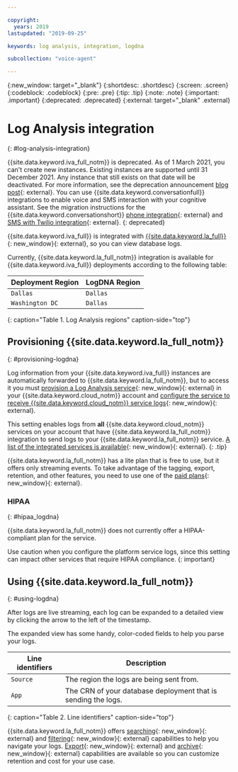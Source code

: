 ```yaml
---

copyright:
  years: 2019
lastupdated: "2019-09-25"

keywords: log analysis, integration, logdna

subcollection: "voice-agent"

---
```



{:new_window: target="_blank"}
{:shortdesc: .shortdesc}
{:screen: .screen}
{:codeblock: .codeblock}
{:pre: .pre}
{:tip: .tip}
{:note: .note}
{:important: .important}
{:deprecated: .deprecated}
{:external: target="_blank" .external}

# Log Analysis integration
{: #log-analysis-integration}

{{site.data.keyword.iva_full_notm}} is deprecated. As of 1 March 2021, you can't create new instances. Existing instances are supported until 31 December 2021. Any instance that still exists on that date will be deactivated. For more information, see the deprecation announcement [blog post](https://community.ibm.com/community/user/watsonapps/blogs/mitch-mason1/2021/02/08/announcing-voice-agent-with-watson-deprecation){: external}. You can use {{site.data.keyword.conversationfull}} integrations to enable voice and SMS interaction with your cognitive assistant. See the migration instructions for the {{site.data.keyword.conversationshort}} [phone integration](/docs/assistant?topic=assistant-deploy-phone#deploy-phone-migrate-from-va){: external} and [SMS with Twilio integration](/docs/assistant?topic=assistant-deploy-sms#deploy-sms-migrate-from-va){: external}.
{: deprecated}

{{site.data.keyword.iva_full}} is integrated with [{{site.data.keyword.la_full}}](/docs/Log-Analysis-with-LogDNA?topic=LogDNA-about){: new_window}{: external}, so you can view database logs.

Currently, {{site.data.keyword.la_full_notm}} integration is available for {{site.data.keyword.iva_full}} deployments according to the following table:

Deployment Region | LogDNA Region
----------|-----------
`Dallas` | `Dallas`
`Washington DC` | `Dallas`
{: caption="Table 1. Log Analysis regions" caption-side="top"}

## Provisioning {{site.data.keyword.la_full_notm}}
{: #provisioning-logdna}

Log information from your {{site.data.keyword.iva_full}} instances are automatically forwarded to {{site.data.keyword.la_full_notm}}, but to access it you must [provision a Log Analysis service](/docs/Log-Analysis-with-LogDNA?topic=LogDNA-provision){: new_window}{: external} in your {{site.data.keyword.cloud_notm}} account and [configure the service to receive {{site.data.keyword.cloud_notm}} service logs](/docs/Log-Analysis-with-LogDNA?topic=LogDNA-config_svc_logs){: new_window}{: external}.

This setting enables logs from **all** {{site.data.keyword.cloud_notm}} services on your account that have {{site.data.keyword.la_full_notm}} integration to send logs to your {{site.data.keyword.la_full_notm}} service. [A list of the integrated services is available](/docs/Log-Analysis-with-LogDNA?topic=LogDNA-cloud_services#cloud_services){: new_window}{: external}.
{: .tip}

{{site.data.keyword.la_full_notm}} has a lite plan that is free to use, but it offers only streaming events. To take advantage of the tagging, export, retention, and other features, you need to use one of the [paid plans](/docs/Log-Analysis-with-LogDNA?topic=LogDNA-about#overview_pricing_plans){: new_window}{: external}.

### HIPAA 
{: #hipaa_logdna}

{{site.data.keyword.la_full_notm}} does not currently offer a HIPAA-compliant plan for the service. 

Use caution when you configure the platform service logs, since this setting can impact other services that require HIPAA compliance.
{: important}

## Using {{site.data.keyword.la_full_notm}}
{: #using-logdna}

After logs are live streaming, each log can be expanded to a detailed view by clicking the arrow to the left of the timestamp.

The expanded view has some handy, color-coded fields to help you parse your logs. 

Line identifiers | Description
-----------------|------------
`Source` | The region the logs are being sent from.
`App` | The CRN of your database deployment that is sending the logs. 
{: caption="Table 2. Line identifiers" caption-side="top"}

{{site.data.keyword.la_full_notm}} offers [searching](/docs/Log-Analysis-with-LogDNA?topic=LogDNA-view_logs#view_logs_step6){: new_window}{: external} and [filtering](/docs/Log-Analysis-with-LogDNA?topic=LogDNA-view_logs#view_logs_step5){: new_window}{: external} capabilities to help you navigate your logs. [Export](/docs/Log-Analysis-with-LogDNA?topic=LogDNA-export#export){: new_window}{: external} and [archive](/docs/Log-Analysis-with-LogDNA?topic=LogDNA-archiving#archiving){: new_window}{: external} capabilities are available so you can customize retention and cost for your use case.
